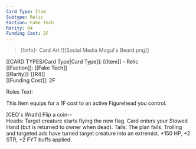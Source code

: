 ```yaml
---
Card Type: Item
Subtype: Relic
Faction: Fake Tech
Rarity: R4
Funding Cost: 2F
---
```

> [!info]- Card Art
> ![[Social Media Mogul's Beard.png]]

[[CARD TYPES/Card Type|Card Type]]: [[Item]] - Relic  
[[Faction]]: [[Fake Tech]]  
[[Rarity]]: [[R4]]  
[[Funding Cost]]: 2F  

Rules Text:  

This Item equips for a 1F cost to an active Figurehead you control.  

[CEO's Wrath] Flip a coin--  
Heads: Target creature starts flying the new flag. Card enters your Stowed Hand (but is returned to owner when dead).
Tails: The plan fails. Trolling and targeted ads have turned target creature into an extremist. +150 HP, +2 STR, +2 FYT buffs applied.  